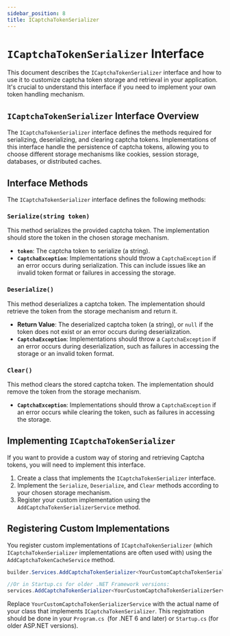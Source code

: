 ```yaml
---
sidebar_position: 8
title: ICaptchaTokenSerializer
---
```



# `ICaptchaTokenSerializer` Interface

This document describes the `ICaptchaTokenSerializer` interface and how to use it to customize captcha token storage and retrieval in your application.  It's crucial to understand this interface if you need to implement your own token handling mechanism.

## `ICaptchaTokenSerializer` Interface Overview

The `ICaptchaTokenSerializer` interface defines the methods required for serializing, deserializing, and clearing captcha tokens.  Implementations of this interface handle the persistence of captcha tokens, allowing you to choose different storage mechanisms like cookies, session storage, databases, or distributed caches.

## Interface Methods

The `ICaptchaTokenSerializer` interface defines the following methods:

### `Serialize(string token)`

This method serializes the provided captcha token.  The implementation should store the token in the chosen storage mechanism.

*   **`token`**: The captcha token to serialize (a string).
*   **`CaptchaException`**:  Implementations should throw a `CaptchaException` if an error occurs during serialization. This can include issues like an invalid token format or failures in accessing the storage.

### `Deserialize()`

This method deserializes a captcha token.  The implementation should retrieve the token from the storage mechanism and return it.

*   **Return Value**: The deserialized captcha token (a string), or `null` if the token does not exist or an error occurs during deserialization.
*   **`CaptchaException`**: Implementations should throw a `CaptchaException` if an error occurs during deserialization, such as failures in accessing the storage or an invalid token format.

### `Clear()`

This method clears the stored captcha token.  The implementation should remove the token from the storage mechanism.

*   **`CaptchaException`**: Implementations should throw a `CaptchaException` if an error occurs while clearing the token, such as failures in accessing the storage.

## Implementing `ICaptchaTokenSerializer`

If you want to provide a custom way of storing and retrieving Captcha tokens, you will need to implement this interface.

1.  Create a class that implements the `ICaptchaTokenSerializer` interface.
2.  Implement the `Serialize`, `Deserialize`, and `Clear` methods according to your chosen storage mechanism.
3.  Register your custom implementation using the `AddCaptchaTokenSerializerService` method.

## Registering Custom Implementations

You register custom implementations of `ICaptchaTokenSerializer` (which `ICaptchaTokenSerializer` implementations are often used with) using the `AddCaptchaTokenCacheService` method.

```csharp
builder.Services.AddCaptchaTokenSerializer<YourCustomCaptchaTokenSerializerService>(); //In Program.cs for .NET 6+

//Or in Startup.cs for older .NET Framework versions:
services.AddCaptchaTokenSerializer<YourCustomCaptchaTokenSerializerService>();
```
Replace `YourCustomCaptchaTokenSerializerService` with the actual name of your class that implements `ICaptchaTokenSerializer`. This registration should be done in your `Program.cs `(for .NET 6 and later) or `Startup.cs` (for older ASP.NET versions).